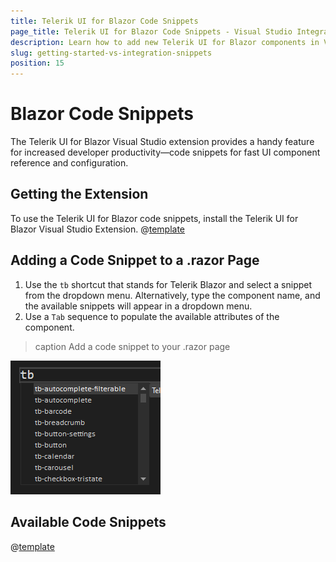 ```yaml
---
title: Telerik UI for Blazor Code Snippets
page_title: Telerik UI for Blazor Code Snippets - Visual Studio Integration
description: Learn how to add new Telerik UI for Blazor components in Visual Studio by using the code snippet templates provided by the Telerik Visual Studio extensions.
slug: getting-started-vs-integration-snippets
position: 15
---
```



# Blazor Code Snippets

The Telerik UI for Blazor Visual Studio extension provides a handy feature for increased developer productivity—code snippets for fast UI component reference and configuration. 

## Getting the Extension

To use the Telerik UI for Blazor code snippets, install the Telerik UI for Blazor Visual Studio Extension. @[template](/_contentTemplates/common/general-info.md#vsx-download)

## Adding a Code Snippet to a .razor Page

1. Use the `tb` shortcut that stands for Telerik Blazor and select a snippet from the dropdown menu. Alternatively, type the component name, and the available snippets will appear in a dropdown menu. 
1. Use a `Tab` sequence to populate the available attributes of the component.

>caption Add a code snippet to your .razor page

![Adding a Telerik UI for Blazor code snippet in Visual Studio Code](images/snippets.png)

## Available Code Snippets

@[template](/_contentTemplates/common/general-info.md#code-snippets-table)
